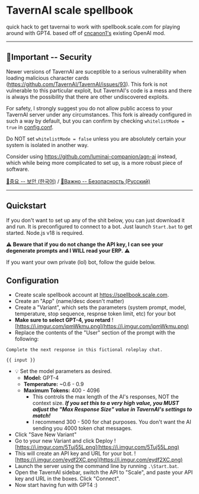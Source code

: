 # TavernAI scale spellbook
quick hack to get tavernai to work with spellbook.scale.com for playing around with GPT4. based off of [cncanon1's](https://github.com/CncAnon1/) existing OpenAI mod.

---

## 🚨Important -- Security
Newer versions of TavernAI are suceptible to a serious vulnerability when loading malicious character cards (https://github.com/TavernAI/TavernAI/issues/93).  This fork is not vulnerable to this particular exploit, but TavernAI's code is a mess and there is always the possibility that there are other undiscovered exploits.

For safety, I strongly suggest you do not allow public access to your TavernAI server under any circumstances. This fork is already configured in such a way by default, but you can confirm by checking `whitelistMode = true` in [config.conf](config.conf).  

Do NOT set `whitelistMode = false` unless you are absolutely certain your system is isolated in another way.

Consider using https://github.com/luminai-companion/agn-ai instead, which while being more complicated to set up, is a more robust piece of software.

[🚨중요 -- 보안 (한국어)](security-ko.md) / [🚨Важно -- Безопасность (Русский)](security-ru.md)

---

## Quickstart
If you don't want to set up any of the shit below, you can just download it and run. It is preconfigured to connect to a bot.  Just launch `Start.bat` to get started.  Node.js v18 is required. 

⚠️ **Beware that if you do not change the API key, I can see your degenerate prompts and I WILL read your ERP.** ⚠️ 

If you want your own private (lol) bot, follow the guide below.

## Configuration
- Create scale spellbook account at https://spellbook.scale.com.
- Create an "App" (name/desc doesn't matter)
- Create a "Variant", which sets the parameters (system prompt, model, temperature, stop sequence, respnse token limit, etc) for your bot
- **Make sure to select GPT-4, you retard**
![https://i.imgur.com/ipmWkmu.png](https://i.imgur.com/ipmWkmu.png)
- Replace the contents of the "User" section of the prompt with the following:
```
Complete the next response in this fictional roleplay chat.

{{ input }}
```
- 💡 Set the model parameters as desired.
  - **Model:** GPT-4
  - **Temperature:** ~0.6 - 0.9
  - **Maximum Tokens:** 400 - 4096
    - This controls the max length of the AI's responses, NOT the context size. ***If you set this to a very high value, you MUST adjust the "Max Response Size" value in TavernAI's settings to match!***
    - I recommend 300 - 500 for chat purposes. You don't want the AI sending you 4000 token chat messages.
- Click "Save New Variant"
- Go to your new Variant and click Deploy
![https://i.imgur.com/5Tuj55L.png](https://i.imgur.com/5Tuj55L.png)
- This will create an API key and URL for your bot.
![https://i.imgur.com/eydf2XC.png](https://i.imgur.com/eydf2XC.png)
- Launch the server using the command line by running `.\Start.bat`.
- Open the TavernAI sidebar, switch the API to "Scale", and paste your API key and URL in the boxes. Click "Connect".
- Now start having fun with GPT4 :)
